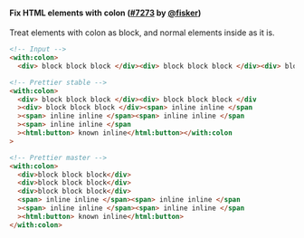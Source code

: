 #### Fix HTML elements with colon ([#7273](https://github.com/prettier/prettier/pull/7273) by [@fisker](https://github.com/fisker))

Treat elements with colon as block, and normal elements inside as it is.

<!-- prettier-ignore -->
```html
<!-- Input -->
<with:colon>
  <div> block block block </div><div> block block block </div><div> block block block </div><span> inline inline  </span><span> inline inline  </span><span> inline inline  </span><span> inline inline  </span><html:button> known inline</html:button></with:colon>

<!-- Prettier stable -->
<with:colon>
  <div> block block block </div><div> block block block </div
  ><div> block block block </div><span> inline inline </span
  ><span> inline inline </span><span> inline inline </span
  ><span> inline inline </span
  ><html:button> known inline</html:button></with:colon
>

<!-- Prettier master -->
<with:colon>
  <div>block block block</div>
  <div>block block block</div>
  <div>block block block</div>
  <span> inline inline </span><span> inline inline </span
  ><span> inline inline </span><span> inline inline </span
  ><html:button> known inline</html:button>
</with:colon>
```
